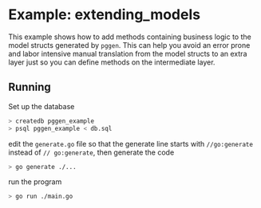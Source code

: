 # Example: extending_models

This example shows how to add methods containing business logic to the model
structs generated by `pggen`. This can help you avoid an error prone and labor
intensive manual translation from the model structs to an extra layer just so
you can define methods on the intermediate layer.

## Running

Set up the database

```bash
> createdb pggen_example
> psql pggen_example < db.sql
```

edit the `generate.go` file so that the generate line starts with `//go:generate` instead of
`// go:generate`, then generate the code

```bash
> go generate ./...
```

run the program

```bash
> go run ./main.go
```
